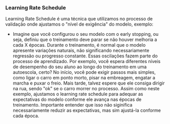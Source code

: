 ### Learning Rate Schedule

Learning Rate Schedule é uma técnica que utilizamos no processo de validação onde ajustamos o "nível de exigência" do modelo, exemplo:

- Imagine que você configurou o seu modelo com o early stopping, ou seja, definiu que o treinamento deve parar se não houver melhoria a cada X épocas. Durante o treinamento, é normal que o modelo apresente variações naturais, não significando necessariamente regressão ou progresso constante. Essas oscilações fazem parte do processo de aprendizado. Por exemplo, você espera diferentes níveis de desempenho do seu aluno ao longo do treinamento em uma autoescola, certo? No início, você pode exigir passos mais simples, como ligar o carro em ponto morto, pisar na embreagem, engatar a marcha e puxar o freio. Mais tarde, talvez espere que ele consiga dirigir na rua, sendo "ok" se o carro morrer no processo. Assim como neste exemplo, ajustamos o learning rate schedule para adequar as expectativas do modelo conforme ele avança nas épocas de treinamento. Importante entender que isso não siginifica necessariamente reduzir as expectativas, mas sim ajustá-la conforme cada época.